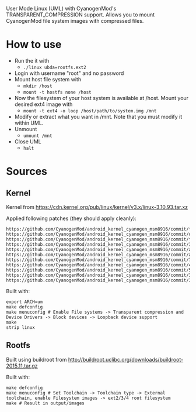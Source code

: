 User Mode Linux (UML) with CyanogenMod's TRANSPARENT_COMPRESSION support. Allows you to mount CyanogenMod file system images with compressed files.

How to use
==========
* Run the it with
    - `./linux ubda=rootfs.ext2`
* Login with username "root" and no password
* Mount host file system with
    - `mkdir /host`
	- `mount -t hostfs none /host`
* Now the filesystem of your host system is available at /host. Mount your desired ext4 image with
    - `mount -t ext4 -o loop /host/path/to/system.img /mnt`
* Modify or extract what you want in /mnt. Note that you must modify it within UML.
* Unmount
    - `umount /mnt`
* Close UML
    - `halt`

Sources
=======

Kernel
------
Kernel from https://cdn.kernel.org/pub/linux/kernel/v3.x/linux-3.10.93.tar.xz

Applied following patches (they should apply cleanly):

    https://github.com/CyanogenMod/android_kernel_cyanogen_msm8916/commit/f73d668898e5996ea7a985b4661e8648716e1fe8.patch
	https://github.com/CyanogenMod/android_kernel_cyanogen_msm8916/commit/d54ef65eda0923f7567ee1effde28bc24e38e501.patch
	https://github.com/CyanogenMod/android_kernel_cyanogen_msm8916/commit/f86d62e96d862a0999016e1213a7f4f3a611e9c9.patch
	https://github.com/CyanogenMod/android_kernel_cyanogen_msm8916/commit/3b432932e3e1ffad2980ee53fe286cbf887fa81f.patch
	https://github.com/CyanogenMod/android_kernel_cyanogen_msm8916/commit/afb22f6262df1a39c2ef52646839502d61220ffb.patch
	https://github.com/CyanogenMod/android_kernel_cyanogen_msm8916/commit/ad1310c997bda926a66afc2787227a95cd8909f3.patch
	https://github.com/CyanogenMod/android_kernel_cyanogen_msm8916/commit/70d3b57af683ce51642123509d9d0a9c7459ee03.patch
	https://github.com/CyanogenMod/android_kernel_cyanogen_msm8916/commit/48886e1e90dbe348c45989d5eead9f7b6c740f57.patch
	https://github.com/CyanogenMod/android_kernel_cyanogen_msm8916/commit/559d826ab6703c48708b5146d45fcc9c666e04fd.patch
	https://github.com/CyanogenMod/android_kernel_cyanogen_msm8916/commit/321fc8332dccc80c9ecd01a0fb68c483c2dbac80.patch
	https://github.com/CyanogenMod/android_kernel_cyanogen_msm8916/commit/3ec68c7e54e1b45d57c5a4b5fd02e4e25380e398.patch

Built with:

	export ARCH=um
	make defconfig
	make menuconfig # Enable File systems -> Transparent compression and Device Drivers -> Block devices -> Loopback device support
	make
	strip linux

Rootfs
------
Built using buildroot from http://buildroot.uclibc.org/downloads/buildroot-2015.11.tar.gz

Built with:

	make defconfig
	make menuconfig # Set Toolchain -> Toolchain type -> External toolchain, enable Filesystem images -> ext2/3/4 root filesystem
	make # Result in output/images
